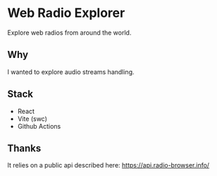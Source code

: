 # Web Radio Explorer

Explore web radios from around the world.

## Why

I wanted to explore audio streams handling.

## Stack

- React
- Vite (swc)
- Github Actions

## Thanks

It relies on a public api described here: https://api.radio-browser.info/
